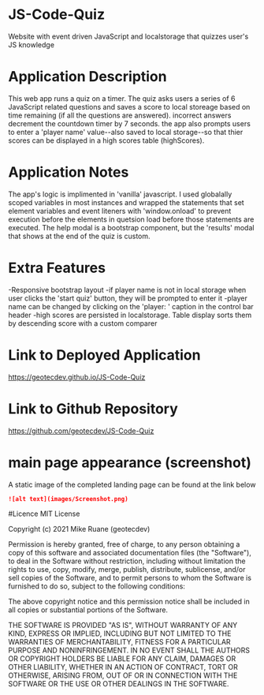 # JS-Code-Quiz
Website with event driven JavaScript and localstorage that quizzes user's JS knowledge


# Application Description
This web app runs a quiz on a timer. The quiz asks users a series of 6 JavaScript related questions and saves a score to local storeage based on time
remaining (if all the questions are answered). incorrect answers decrement the countdown timer by 7 seconds. the app also prompts users to enter
a 'player name' value--also saved to local storage--so that thier scores can be displayed in a high scores table (highScores).  


# Application Notes
The app's logic is implimented in 'vanilla' javascript. I used globalally scoped variables in most instances
and wrapped the statements that set element variables and event liteners with 'window.onload' to prevent execution
before the elements in quetsion load before those statements are executed. The help modal is a bootstrap component,
but the 'results' modal that shows at the end of the quiz is custom.

# Extra Features
-Responsive bootstrap layout
-if player name is not in local storage when user clicks the 'start quiz'
  button, they will be prompted to enter it
-player name can be changed by clicking on the 'player: ' caption in the control
 bar header
-high scores are persisted in localstorage. Table display sorts them by descending 
 score with a custom comparer

# Link to Deployed Application
https://geotecdev.github.io/JS-Code-Quiz

# Link to Github Repository
https://github.com/geotecdev/JS-Code-Quiz

# main page appearance (screenshot)
A static image of the completed landing page can be found at the link below
```md
![alt text](images/Screenshot.png)
```

#Licence
MIT License

Copyright (c) 2021 Mike Ruane (geotecdev)

Permission is hereby granted, free of charge, to any person obtaining a copy of this software and 
associated documentation files (the "Software"), to deal in the Software without restriction, 
including without limitation the rights to use, copy, modify, merge, publish, distribute, sublicense, 
and/or sell copies of the Software, and to permit persons to whom the Software is furnished to do so,
 subject to the following conditions:

The above copyright notice and this permission notice shall be included in all 
copies or substantial portions of the Software.

THE SOFTWARE IS PROVIDED "AS IS", WITHOUT WARRANTY OF ANY KIND, EXPRESS OR IMPLIED, INCLUDING 
BUT NOT LIMITED TO THE WARRANTIES OF MERCHANTABILITY, FITNESS FOR A PARTICULAR PURPOSE AND 
NONINFRINGEMENT. IN NO EVENT SHALL THE AUTHORS OR COPYRIGHT HOLDERS BE LIABLE FOR ANY CLAIM, 
DAMAGES OR OTHER LIABILITY, WHETHER IN AN ACTION OF CONTRACT, TORT OR OTHERWISE, ARISING FROM, 
OUT OF OR IN CONNECTION WITH THE SOFTWARE OR THE USE OR OTHER DEALINGS IN THE SOFTWARE.